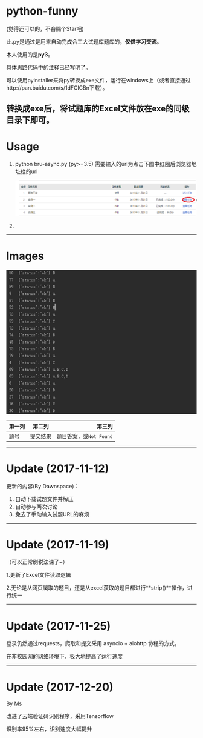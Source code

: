 # python-funny

(觉得还可以的，不吝赐个Star吧)

此.py是通过是用来自动完成合工大试题库题库的，**仅供学习交流**。

本人使用的是**py3**。

具体思路代码中的注释已经写明了。

可以使用pyinstaller来将py转换成exe文件，运行在windows上（或者直接通过http://pan.baidu.com/s/1dFClCBn下载）。

转换成exe后，将**试题库的Excel文件放在exe的同级目录下**即可。
------------------------------
# Usage

1. python bru-async.py (py>=3.5)
    需要输入的url为点击下图中红圈后浏览器地址栏的url
    
    
    ![](/images/2.png)

2. 
------------------------------
# Images
![运行输出截图](/images/1.png)

| 第一列        | 第二列           | 第三列  |
| ------------- |:-------------:| -----:|
| 题号    | 提交结果 | 题目答案，或`Not Found` |


     
-----------------------------
# Update (2017-11-12) 

更新的内容(By Dawnspace)：


1. 自动下载试题文件并解压
2. 自动参与两次讨论
3. 免去了手动输入试题URL的麻烦

______________________________

# Update (2017-11-19)
（可以正常刷税法课了~）

1.更新了Excel文件读取逻辑

2.无论是从网页爬取的题目，还是从excel获取的题目都进行**strip()**操作，进行统一

-------------------------------

# Update (2017-11-25)

登录仍然通过requests，爬取和提交采用 asyncio + aiohttp 协程的方式，

在非校园网的网络环境下，极大地提高了运行速度

--------------------------------

# Update (2017-12-20) 

By [Ms](https://github.com/qq316107934)

改进了云端验证码识别程序，采用Tensorflow

识别率95%左右，识别速度大幅提升